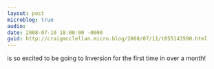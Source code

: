 ```yaml
---
layout: post
microblog: true
audio: 
date: 2008-07-10 18:00:00 -0600
guid: http://craigmcclellan.micro.blog/2008/07/11/t855143590.html
---
```

is so excited to be going to Inversion for the first time in over a month!
